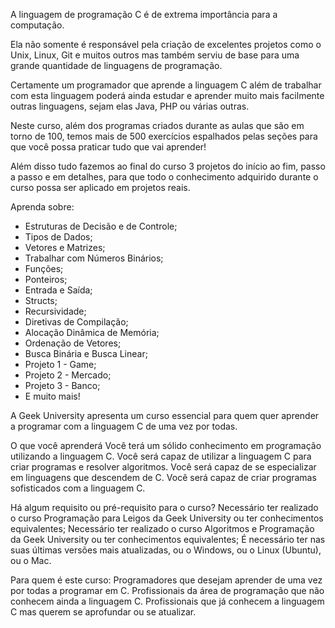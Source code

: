 A linguagem de programação C é de extrema importância para a computação.

Ela não somente é responsável pela criação de excelentes projetos como o Unix, Linux, Git e muitos outros mas também serviu de base para 
uma grande quantidade de linguagens de programação.

Certamente um programador que aprende a linguagem C além de trabalhar com esta linguagem poderá ainda estudar e aprender muito mais facilmente outras linguagens, sejam elas Java, PHP ou várias outras.

Neste curso, além dos programas criados durante as aulas que são em torno de 100, temos mais de 500 exercícios espalhados pelas seções para que você possa praticar tudo que vai aprender!

Além disso tudo fazemos ao final do curso 3 projetos do início ao fim, passo a passo e em detalhes, para que todo o conhecimento adquirido durante o curso possa ser aplicado em projetos reais.

Aprenda sobre:

- Estruturas de Decisão e de Controle;
- Tipos de Dados;
- Vetores e Matrizes;
- Trabalhar com Números Binários;
- Funções;
- Ponteiros;
- Entrada e Saída;
- Structs;
- Recursividade;
- Diretivas de Compilação;
- Alocação Dinâmica de Memória;
- Ordenação de Vetores;
- Busca Binária e Busca Linear;
- Projeto 1 - Game;
- Projeto 2 - Mercado;
- Projeto 3 - Banco;
- E muito mais!

A Geek University apresenta um curso essencial para quem quer aprender a programar com a linguagem C de uma vez por todas.

O que você aprenderá
Você terá um sólido conhecimento em programação utilizando a linguagem C.
Você será capaz de utilizar a linguagem C para criar programas e resolver algoritmos.
Você será capaz de se especializar em linguagens que descendem de C.
Você será capaz de criar programas sofisticados com a linguagem C.

Há algum requisito ou pré-requisito para o curso?
Necessário ter realizado o curso Programação para Leigos da Geek University ou ter conhecimentos equivalentes;
Necessário ter realizado o curso Algoritmos e Programação da Geek University ou ter conhecimentos equivalentes;
É necessário ter nas suas últimas versões mais atualizadas, ou o Windows, ou o Linux (Ubuntu), ou o Mac.

Para quem é este curso:
Programadores que desejam aprender de uma vez por todas a programar em C.
Profissionais da área de programação que não conhecem ainda a linguagem C.
Profissionais que já conhecem a linguagem C mas querem se aprofundar ou se atualizar.
